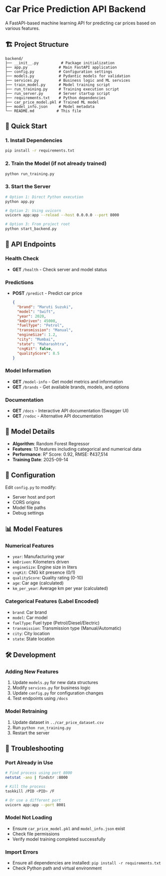 # Car Price Prediction API Backend

A FastAPI-based machine learning API for predicting car prices based on various features.

## 🏗️ Project Structure

```
backend/
├── __init__.py          # Package initialization
├── app.py              # Main FastAPI application
├── config.py           # Configuration settings
├── models.py           # Pydantic models for validation
├── services.py         # Business logic and ML services
├── train_model.py      # Model training script
├── run_training.py     # Training execution script
├── run_server.py       # Server startup script
├── requirements.txt    # Python dependencies
├── car_price_model.pkl # Trained ML model
├── model_info.json     # Model metadata
└── README.md          # This file
```

## 🚀 Quick Start

### 1. Install Dependencies
```bash
pip install -r requirements.txt
```

### 2. Train the Model (if not already trained)
```bash
python run_training.py
```

### 3. Start the Server
```bash
# Option 1: Direct Python execution
python app.py

# Option 2: Using uvicorn
uvicorn app:app --reload --host 0.0.0.0 --port 8000

# Option 3: From project root
python start_backend.py
```

## 📡 API Endpoints

### Health Check
- **GET** `/health` - Check server and model status

### Predictions
- **POST** `/predict` - Predict car price
  ```json
  {
    "brand": "Maruti Suzuki",
    "model": "Swift",
    "year": 2020,
    "kmDriven": 45000,
    "fuelType": "Petrol",
    "transmission": "Manual",
    "engineSize": 1.2,
    "city": "Mumbai",
    "state": "Maharashtra",
    "cngKit": false,
    "qualityScore": 8.5
  }
  ```

### Model Information
- **GET** `/model-info` - Get model metrics and information
- **GET** `/brands` - Get available brands, models, and options

### Documentation
- **GET** `/docs` - Interactive API documentation (Swagger UI)
- **GET** `/redoc` - Alternative API documentation

## 🤖 Model Details

- **Algorithm**: Random Forest Regressor
- **Features**: 13 features including categorical and numerical data
- **Performance**: R² Score: 0.92, RMSE: ₹437,514
- **Training Date**: 2025-09-14

## 🔧 Configuration

Edit `config.py` to modify:
- Server host and port
- CORS origins
- Model file paths
- Debug settings

## 📊 Model Features

### Numerical Features
- `year`: Manufacturing year
- `kmDriven`: Kilometers driven
- `engineSize`: Engine size in liters
- `cngKit`: CNG kit presence (0/1)
- `qualityScore`: Quality rating (0-10)
- `age`: Car age (calculated)
- `km_per_year`: Average km per year (calculated)

### Categorical Features (Label Encoded)
- `brand`: Car brand
- `model`: Car model
- `fuelType`: Fuel type (Petrol/Diesel/Electric)
- `transmission`: Transmission type (Manual/Automatic)
- `city`: City location
- `state`: State location

## 🛠️ Development

### Adding New Features
1. Update `models.py` for new data structures
2. Modify `services.py` for business logic
3. Update `config.py` for configuration changes
4. Test endpoints using `/docs`

### Model Retraining
1. Update dataset in `../car_price_dataset.csv`
2. Run `python run_training.py`
3. Restart the server

## 🐛 Troubleshooting

### Port Already in Use
```bash
# Find process using port 8000
netstat -ano | findstr :8000

# Kill the process
taskkill /PID <PID> /F

# Or use a different port
uvicorn app:app --port 8001
```

### Model Not Loading
- Ensure `car_price_model.pkl` and `model_info.json` exist
- Check file permissions
- Verify model training completed successfully

### Import Errors
- Ensure all dependencies are installed: `pip install -r requirements.txt`
- Check Python path and virtual environment
